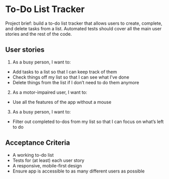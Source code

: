 # To-Do List Tracker
Project brief: build a to-do list tracker that allows users to create, complete, and delete tasks from a list. Automated tests should cover all the main user stories and the rest of the code.

## User stories

1. As a busy person, I want to:
 - Add tasks to a list so that I can keep track of them
 - Check things off my list so that I can see what I’ve done
 - Delete things from the list if I don’t need to do them anymore

2. As a motor-impaired user, I want to:
 - Use all the features of the app without a mouse

3. As a busy person, I want to:
 - Filter out completed to-dos from my list so that I can focus on what’s left to do

## Acceptance Criteria
- A working to-do list
- Tests for (at least) each user story
- A responsive, mobile-first design
- Ensure app is accessible to as many different users as possible


